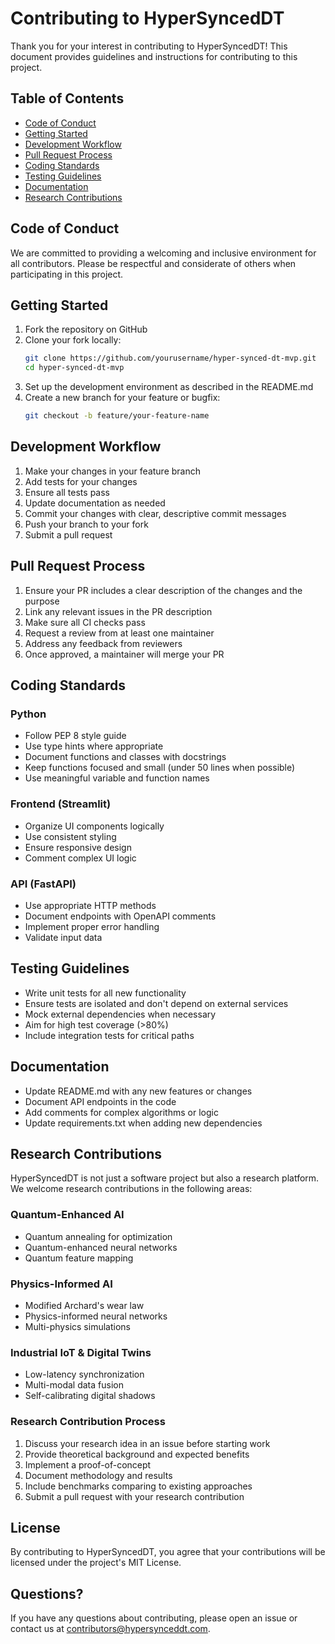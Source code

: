 # Contributing to HyperSyncedDT

Thank you for your interest in contributing to HyperSyncedDT! This document provides guidelines and instructions for contributing to this project.

## Table of Contents

- [Code of Conduct](#code-of-conduct)
- [Getting Started](#getting-started)
- [Development Workflow](#development-workflow)
- [Pull Request Process](#pull-request-process)
- [Coding Standards](#coding-standards)
- [Testing Guidelines](#testing-guidelines)
- [Documentation](#documentation)
- [Research Contributions](#research-contributions)

## Code of Conduct

We are committed to providing a welcoming and inclusive environment for all contributors. Please be respectful and considerate of others when participating in this project.

## Getting Started

1. Fork the repository on GitHub
2. Clone your fork locally:
   ```bash
   git clone https://github.com/yourusername/hyper-synced-dt-mvp.git
   cd hyper-synced-dt-mvp
   ```
3. Set up the development environment as described in the README.md
4. Create a new branch for your feature or bugfix:
   ```bash
   git checkout -b feature/your-feature-name
   ```

## Development Workflow

1. Make your changes in your feature branch
2. Add tests for your changes
3. Ensure all tests pass
4. Update documentation as needed
5. Commit your changes with clear, descriptive commit messages
6. Push your branch to your fork
7. Submit a pull request

## Pull Request Process

1. Ensure your PR includes a clear description of the changes and the purpose
2. Link any relevant issues in the PR description
3. Make sure all CI checks pass
4. Request a review from at least one maintainer
5. Address any feedback from reviewers
6. Once approved, a maintainer will merge your PR

## Coding Standards

### Python

- Follow PEP 8 style guide
- Use type hints where appropriate
- Document functions and classes with docstrings
- Keep functions focused and small (under 50 lines when possible)
- Use meaningful variable and function names

### Frontend (Streamlit)

- Organize UI components logically
- Use consistent styling
- Ensure responsive design
- Comment complex UI logic

### API (FastAPI)

- Use appropriate HTTP methods
- Document endpoints with OpenAPI comments
- Implement proper error handling
- Validate input data

## Testing Guidelines

- Write unit tests for all new functionality
- Ensure tests are isolated and don't depend on external services
- Mock external dependencies when necessary
- Aim for high test coverage (>80%)
- Include integration tests for critical paths

## Documentation

- Update README.md with any new features or changes
- Document API endpoints in the code
- Add comments for complex algorithms or logic
- Update requirements.txt when adding new dependencies

## Research Contributions

HyperSyncedDT is not just a software project but also a research platform. We welcome research contributions in the following areas:

### Quantum-Enhanced AI

- Quantum annealing for optimization
- Quantum-enhanced neural networks
- Quantum feature mapping

### Physics-Informed AI

- Modified Archard's wear law
- Physics-informed neural networks
- Multi-physics simulations

### Industrial IoT & Digital Twins

- Low-latency synchronization
- Multi-modal data fusion
- Self-calibrating digital shadows

### Research Contribution Process

1. Discuss your research idea in an issue before starting work
2. Provide theoretical background and expected benefits
3. Implement a proof-of-concept
4. Document methodology and results
5. Include benchmarks comparing to existing approaches
6. Submit a pull request with your research contribution

## License

By contributing to HyperSyncedDT, you agree that your contributions will be licensed under the project's MIT License.

## Questions?

If you have any questions about contributing, please open an issue or contact us at contributors@hypersynceddt.com. 